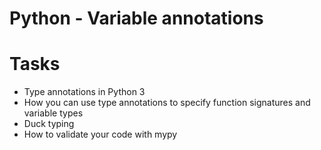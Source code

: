 # Python - Variable annotations

# Tasks
* Type annotations in Python 3
* How you can use type annotations to specify function signatures and variable types
* Duck typing
* How to validate your code with mypy 

